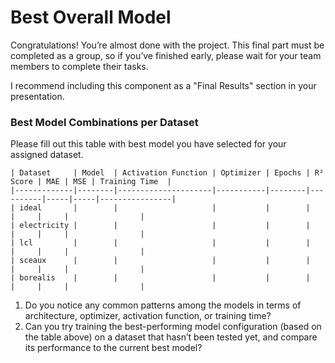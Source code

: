 # Best Overall Model

Congratulations! You’re almost done with the project. This final part must be completed as a group, so if you’ve finished early, please wait for your team members to complete their tasks.

I recommend including this component as a "Final Results" section in your presentation. 

### Best Model Combinations per Dataset

Please fill out this table with best model you have selected for your assigned dataset. 

```
| Dataset     | Model  | Activation Function | Optimizer | Epochs | R² Score | MAE | MSE | Training Time  |
|-------------|--------|---------------------|-----------|--------|----------|-----|-----|----------------|
| ideal       |        |                     |           |        |          |     |     |                |
| electricity |        |                     |           |        |          |     |     |                |
| lcl         |        |                     |           |        |          |     |     |                |
| sceaux      |        |                     |           |        |          |     |     |                |
| borealis    |        |                     |           |        |          |     |     |                |
```

1) Do you notice any common patterns among the models in terms of architecture, optimizer, activation function, or training time?
2) Can you try training the best-performing model configuration (based on the table above) on a dataset that hasn’t been tested yet, and compare its performance to the current best model?